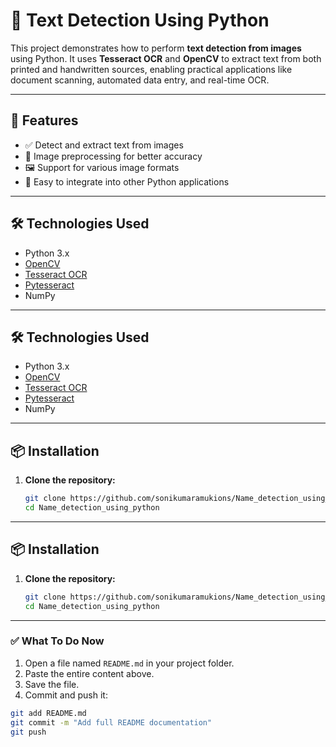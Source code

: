 # 📝 Text Detection Using Python

This project demonstrates how to perform **text detection from images** using Python. It uses **Tesseract OCR** and **OpenCV** to extract text from both printed and handwritten sources, enabling practical applications like document scanning, automated data entry, and real-time OCR.

---

## 🚀 Features

- ✅ Detect and extract text from images
- 📐 Image preprocessing for better accuracy
- 🖼️ Support for various image formats
- 🔗 Easy to integrate into other Python applications

---

## 🛠️ Technologies Used

- Python 3.x
- [OpenCV](https://opencv.org/)
- [Tesseract OCR](https://github.com/tesseract-ocr/tesseract)
- [Pytesseract](https://pypi.org/project/pytesseract/)
- NumPy

  
---

## 🛠️ Technologies Used

- Python 3.x
- [OpenCV](https://opencv.org/)
- [Tesseract OCR](https://github.com/tesseract-ocr/tesseract)
- [Pytesseract](https://pypi.org/project/pytesseract/)
- NumPy

---

## 📦 Installation

1. **Clone the repository:**

   ```bash
   git clone https://github.com/sonikumaramukions/Name_detection_using_python.git
   cd Name_detection_using_python

---

## 📦 Installation

1. **Clone the repository:**

   ```bash
   git clone https://github.com/sonikumaramukions/Name_detection_using_python.git
   cd Name_detection_using_python


---

### ✅ What To Do Now
1. Open a file named `README.md` in your project folder.
2. Paste the entire content above.
3. Save the file.
4. Commit and push it:

```bash
git add README.md
git commit -m "Add full README documentation"
git push
